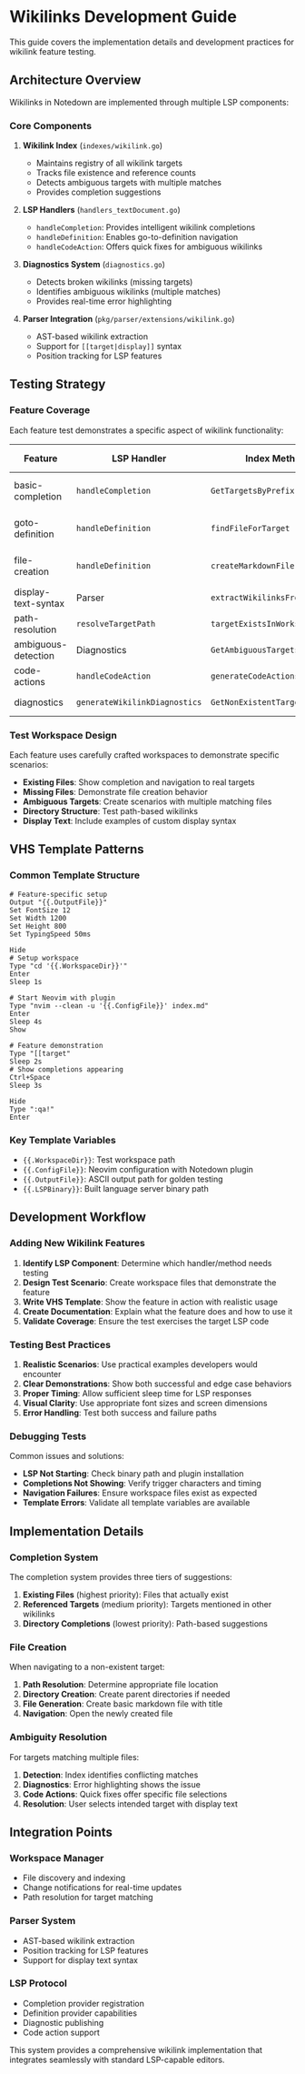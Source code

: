 # Wikilinks Development Guide

This guide covers the implementation details and development practices for wikilink feature testing.

## Architecture Overview

Wikilinks in Notedown are implemented through multiple LSP components:

### Core Components

1. **Wikilink Index** (`indexes/wikilink.go`)
   - Maintains registry of all wikilink targets
   - Tracks file existence and reference counts
   - Detects ambiguous targets with multiple matches
   - Provides completion suggestions

2. **LSP Handlers** (`handlers_textDocument.go`)
   - `handleCompletion`: Provides intelligent wikilink completions
   - `handleDefinition`: Enables go-to-definition navigation
   - `handleCodeAction`: Offers quick fixes for ambiguous wikilinks

3. **Diagnostics System** (`diagnostics.go`)
   - Detects broken wikilinks (missing targets)
   - Identifies ambiguous wikilinks (multiple matches)
   - Provides real-time error highlighting

4. **Parser Integration** (`pkg/parser/extensions/wikilink.go`)
   - AST-based wikilink extraction
   - Support for `[[target|display]]` syntax
   - Position tracking for LSP features

## Testing Strategy

### Feature Coverage

Each feature test demonstrates a specific aspect of wikilink functionality:

| Feature | LSP Handler | Index Method | Key Behavior |
|---------|-------------|--------------|--------------|
| basic-completion | `handleCompletion` | `GetTargetsByPrefix` | Show completion suggestions |
| goto-definition | `handleDefinition` | `findFileForTarget` | Navigate to existing/new files |
| file-creation | `handleDefinition` | `createMarkdownFile` | Auto-create missing targets |
| display-text-syntax | Parser | `extractWikilinksFromAST` | Handle pipe separator |
| path-resolution | `resolveTargetPath` | `targetExistsInWorkspace` | Directory-based links |
| ambiguous-detection | Diagnostics | `GetAmbiguousTargets` | Multiple file matches |
| code-actions | `handleCodeAction` | `generateCodeActionsForTarget` | Quick fix suggestions |
| diagnostics | `generateWikilinkDiagnostics` | `GetNonExistentTargets` | Error highlighting |

### Test Workspace Design

Each feature uses carefully crafted workspaces to demonstrate specific scenarios:

- **Existing Files**: Show completion and navigation to real targets
- **Missing Files**: Demonstrate file creation behavior  
- **Ambiguous Targets**: Create scenarios with multiple matching files
- **Directory Structure**: Test path-based wikilinks
- **Display Text**: Include examples of custom display syntax

## VHS Template Patterns

### Common Template Structure

```vhs
# Feature-specific setup
Output "{{.OutputFile}}"
Set FontSize 12
Set Width 1200
Set Height 800
Set TypingSpeed 50ms

Hide
# Setup workspace
Type "cd '{{.WorkspaceDir}}'"
Enter
Sleep 1s

# Start Neovim with plugin
Type "nvim --clean -u '{{.ConfigFile}}' index.md"
Enter  
Sleep 4s
Show

# Feature demonstration
Type "[[target"
Sleep 2s
# Show completions appearing
Ctrl+Space
Sleep 3s

Hide
Type ":qa!"
Enter
```

### Key Template Variables

- `{{.WorkspaceDir}}`: Test workspace path
- `{{.ConfigFile}}`: Neovim configuration with Notedown plugin
- `{{.OutputFile}}`: ASCII output path for golden testing
- `{{.LSPBinary}}`: Built language server binary path

## Development Workflow

### Adding New Wikilink Features

1. **Identify LSP Component**: Determine which handler/method needs testing
2. **Design Test Scenario**: Create workspace files that demonstrate the feature
3. **Write VHS Template**: Show the feature in action with realistic usage
4. **Create Documentation**: Explain what the feature does and how to use it
5. **Validate Coverage**: Ensure the test exercises the target LSP code

### Testing Best Practices

1. **Realistic Scenarios**: Use practical examples developers would encounter
2. **Clear Demonstrations**: Show both successful and edge case behaviors
3. **Proper Timing**: Allow sufficient sleep time for LSP responses
4. **Visual Clarity**: Use appropriate font sizes and screen dimensions
5. **Error Handling**: Test both success and failure paths

### Debugging Tests

Common issues and solutions:

- **LSP Not Starting**: Check binary path and plugin installation
- **Completions Not Showing**: Verify trigger characters and timing
- **Navigation Failures**: Ensure workspace files exist as expected
- **Template Errors**: Validate all template variables are available

## Implementation Details

### Completion System

The completion system provides three tiers of suggestions:

1. **Existing Files** (highest priority): Files that actually exist
2. **Referenced Targets** (medium priority): Targets mentioned in other wikilinks
3. **Directory Completions** (lowest priority): Path-based suggestions

### File Creation

When navigating to a non-existent target:

1. **Path Resolution**: Determine appropriate file location
2. **Directory Creation**: Create parent directories if needed
3. **File Generation**: Create basic markdown file with title
4. **Navigation**: Open the newly created file

### Ambiguity Resolution

For targets matching multiple files:

1. **Detection**: Index identifies conflicting matches
2. **Diagnostics**: Error highlighting shows the issue
3. **Code Actions**: Quick fixes offer specific file selections
4. **Resolution**: User selects intended target with display text

## Integration Points

### Workspace Manager
- File discovery and indexing
- Change notifications for real-time updates
- Path resolution for target matching

### Parser System
- AST-based wikilink extraction
- Position tracking for LSP features
- Support for display text syntax

### LSP Protocol
- Completion provider registration
- Definition provider capabilities
- Diagnostic publishing
- Code action support

This system provides a comprehensive wikilink implementation that integrates seamlessly with standard LSP-capable editors.